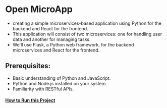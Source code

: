 # Open MicroApp
- creating a simple microservices-based application using Python for the backend and React for the frontend.
- This application will consist of two microservices: one for handling user data and another for managing tasks.
- We'll use Flask, a Python web framework, for the backend microservices and React for the frontend.

## Prerequisites:
- Basic understanding of Python and JavaScript.
- Python and Node.js installed on your system.
- Familiarity with RESTful APIs.

#### [How to Run this Project](./Docs/Setup.md)